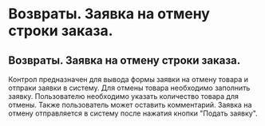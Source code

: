 ﻿---
description: 2.4.7
---
# Возвраты. Заявка на отмену строки заказа.
## Возвраты. Заявка на отмену строки заказа.
Контрол предназначен для вывода формы заявки на отмену товара и отпраки заявки в систему.
Для отмены товара необходимо заполнить заявку. Пользователю необходимо указать количество товара для отмены. Также пользователь может оставить комментарий.
Заявка на отмену отправляется в систему после нажатия кнопки "Подать заявку".

